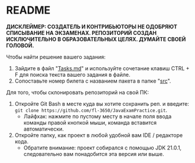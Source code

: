 # README

**ДИСКЛЕЙМЕР: СОЗДАТЕЛЬ И КОНТРИБЬЮТОРЫ НЕ ОДОБРЯЮТ СПИСЫВАНИЕ НА ЭКЗАМЕНАХ.
РЕПОЗИТОРИЙ СОЗДАН ИСКЛЮЧИТЕЛЬНО В ОБРАЗОВАТЕЛЬНЫХ ЦЕЛЯХ. ДУМАЙТЕ СВОЕЙ ГОЛОВОЙ.**

Чтобы найти решение вашего задания:

1. Зайдите в файл "[Tasks.md](Tasks.md)" и используйте сочетание клавиш CTRL + F для поиска текста вашего задания в файле.
2. Сопоставьте номер билета с названием пакета в папке "[src](src)".

Для того, чтобы склонировать репозиторий на свой ПК:

1. Откройте Git Bash в месте куда вы хотите сохранить реп. и введите: `git clone https://github.com/fl-3650/JavaExamPractice.git`.
    - Лайфхак: нажмите по пустому месту в начале поля ввода команды правой кнопкой мыши, команда вставится автоматически.
2. Откройте папку, как проект в любой удобной вам IDE / редакторе кода.
    - Обратите внимание: проект собирался с помощью JDK 21.0.1, следовательно вам понадобится эта версия или выше.
